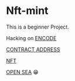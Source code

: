 # Nft-mint


This is a beginner Project.

Hacking on [ENCODE](https://www.encode.club/polygon-hackathon)

[CONTRACT ADDRESS](https://polygonscan.com/address/0xece6560f7bf92b1c462bdde9b72df1cbec46dc18)


[NFT](https://polygonscan.com/token/0xece6560f7bf92b1c462bdde9b72df1cbec46dc18)


[OPEN SEA](https://opensea.io/assets/matic/0xece6560f7bf92b1c462bdde9b72df1cbec46dc18/1/) 😁
